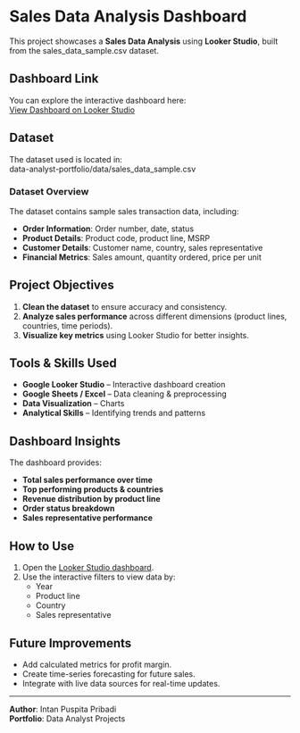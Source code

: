 # Sales Data Analysis Dashboard

This project showcases a **Sales Data Analysis** using **Looker Studio**, built from the sales_data_sample.csv dataset.  

## Dashboard Link
You can explore the interactive dashboard here:  
[View Dashboard on Looker Studio](https://lookerstudio.google.com/reporting/3c187da9-882d-43de-8d3f-2a38211a67b1)

## Dataset
The dataset used is located in:  
data-analyst-portfolio/data/sales_data_sample.csv

### Dataset Overview
The dataset contains sample sales transaction data, including:
- **Order Information**: Order number, date, status
- **Product Details**: Product code, product line, MSRP
- **Customer Details**: Customer name, country, sales representative
- **Financial Metrics**: Sales amount, quantity ordered, price per unit

## Project Objectives
1. **Clean the dataset** to ensure accuracy and consistency.
2. **Analyze sales performance** across different dimensions (product lines, countries, time periods).
3. **Visualize key metrics** using Looker Studio for better insights.

## Tools & Skills Used
- **Google Looker Studio** – Interactive dashboard creation
- **Google Sheets / Excel** – Data cleaning & preprocessing
- **Data Visualization** – Charts
- **Analytical Skills** – Identifying trends and patterns

## Dashboard Insights
The dashboard provides:
- **Total sales performance over time**
- **Top performing products & countries**
- **Revenue distribution by product line**
- **Order status breakdown**
- **Sales representative performance**

## How to Use
1. Open the [Looker Studio dashboard](https://lookerstudio.google.com/reporting/3c187da9-882d-43de-8d3f-2a38211a67b1).
2. Use the interactive filters to view data by:
   - Year
   - Product line
   - Country
   - Sales representative

## Future Improvements
- Add calculated metrics for profit margin.
- Create time-series forecasting for future sales.
- Integrate with live data sources for real-time updates.

---

**Author**: Intan Puspita Pribadi  
**Portfolio**: Data Analyst Projects


